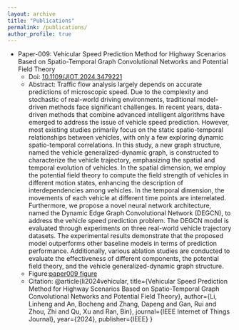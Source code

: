 ```yaml
---
layout: archive
title: "Publications"
permalink: /publications/
author_profile: true
---
```


* Paper-009: Vehicular Speed Prediction Method for Highway Scenarios Based on Spatio-Temporal Graph Convolutional Networks and Potential Field Theory
  * Doi: [10.1109/JIOT.2024.3479221](https://dx.doi.org/10.1109/JIOT.2024.3479221)
  * Abstract: Traffic flow analysis largely depends on accurate predictions of microscopic speed. Due to the complexity and stochastic of real-world driving environments, traditional model-driven methods face significant challenges. In recent years, data-driven methods that combine advanced intelligent algorithms have emerged to address the issue of vehicle speed prediction. However, most existing studies primarily focus on the static spatio-temporal relationships between vehicles, with only a few exploring dynamic spatio-temporal correlations. In this study, a new graph structure, named the vehicle generalized-dynamic graph, is constructed to characterize the vehicle trajectory, emphasizing the spatial and temporal evolution of vehicles. In the spatial dimension, we employ the potential field theory to compute the field strength of vehicles in different motion states, enhancing the description of interdependencies among vehicles. In the temporal dimension, the movements of each vehicle at different time points are interrelated. Furthermore, we propose a novel neural network architecture, named the Dynamic Edge Graph Convolutional Network (DEGCN), to address the vehicle speed prediction problem. The DEGCN model is evaluated through experiments on three real-world vehicle trajectory datasets. The experimental results demonstrate that the proposed model outperforms other baseline models in terms of prediction performance. Additionally, various ablation studies are conducted to evaluate the effectiveness of different components, the potential field theory, and the vehicle generalized-dynamic graph structure.
  * Figure:[paper009 figure](../images/paper_009.png)
  * Citation: @article{li2024vehicular,
  title={Vehicular Speed Prediction Method for Highway Scenarios Based on Spatio-Temporal Graph Convolutional Networks and Potential Field Theory},
  author={Li, Linheng and An, Bocheng and Zhang, Dapeng and Gan, Rui and Zhou, Zhi and Qu, Xu and Ran, Bin},
  journal={IEEE Internet of Things Journal},
  year={2024},
  publisher={IEEE}
}

